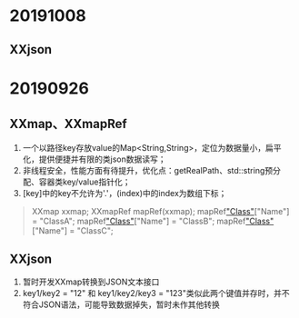 # 20191008
## XXjson

# 20190926
## XXmap、XXmapRef
1. 一个以路径key存放value的Map<String,String>，定位为数据量小，扁平化，提供便捷并有限的类json数据读写；
2. 非线程安全，性能方面有待提升，优化点：getRealPath、std::string预分配、容器类key/value指针化；
3. [key]中的key不允许为'.'，(index)中的index为数组下标；
> XXmap xxmap; 
> XXmapRef mapRef(xxmap);
> mapRef["Class"](0)["Name"] = "ClassA";
> mapRef["Class"](1)["Name"] = "ClassB";
> mapRef["Class"](2)["Name"] = "ClassC";
## XXjson
1. 暂时开发XXmap转换到JSON文本接口
2. key1/key2 = "12" 和 key1/key2/key3 = "123"类似此两个键值并存时，并不符合JSON语法，可能导致数据掉失，暂时未作其他转换
